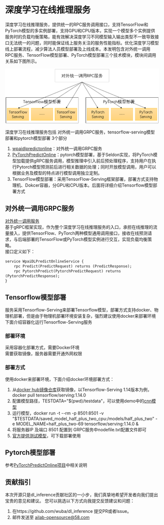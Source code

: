 # 深度学习在线推理服务
深度学习在线推理服务，提供统一的RPC服务调用接口，支持TensorFlow和PyTorch模型的多实例部署，支持GPU和CPU版本，实现一个模型多个实例提供服务时的负载均衡策略，能有效解决深度学习不同模型输入输出类型不一致导致接口无法统一的问题，同时能保证线上服务关注的服务性能指标。优化深度学习模型线上部署流程，减少算法人员模型部署及上线成本。本发明包含对外统一调用RPC服务、TensorFlow模型部署、PyTorch模型部署三个技术模块，模块间调用关系如下图所示。

![模块调用关系](modules.png)

深度学习在线推理服务包括 对外统一调用GRPC服务，tensorflow-serving模型部署和pytorch模型部署 3个部分  
1. [wpaidlpredictonline](./wpaidlpredictonline)：对外统一调用GRPC服务  
2. [PyTorchPredictOnline](./PyTorchPredictOnline)：pytorch模型部署，基于Seldon实现，将PyTorch模型加载提供gRPC服务调用，模型推理中引入前后预处理程序，支持用户在执行Pytorch模型预测前后进行相关数据的处理；同时开放模型调用，用户可以根据业务及模型的特点进行模型调用独立定制。  
3. TensorFlow模型部署：采用TensorFlow-Serving框架部署，部署方式支持物理机、Dokcer容器，分GPU和CPU版本。后面将详细介绍Tensorflow模型部署方式    

## 对外统一调用GRPC服务
[对外统一调用服务](./wpaidlpredictonline)   
基于gRPC框架实现，作为整个深度学习在线推理服务的入口，承担在线推理的流量接入，提供TensorFlow、PyTorch两种模型通用调用接口，接收在线预测请求，与后端部署的TensorFlow或PyTorch模型实例进行交互，实现负载均衡策略。   
接口定义如下：
```$xslt
service WpaiDLPredictOnlineService {
    rpc Predict(PredictRequest) returns (PredictResponse);
    rpc PytorchPredict(PytorchPredictRequest) returns (PytorchPredictResponse);
}
```
## Tensorflow模型部署
服务采用Tensorflow-Serving来部署Tensorflow模型，部署方式支持docker、物理机部署，但是由于物理机部署环境安装复杂，强烈建议使用docker来部署环境  
下面介绍容器化运行Tensorflow-Serving服务  
### 部署环境
采用容器化部署方式，需要Docker环境  
需要获取镜像，服务器需要开通外网权限  
### 部署方式
使用docker来部署环境，下面介绍docker环境部署方式：  
1. 从[docker hub镜像仓库](https://hub.docker.com/r/tensorflow/serving)获取镜像，以Tensorflow-Serving 1.14版本为例，docker pull tensorflow/serving:1.14.0
2. 配置模型路径，TESTDATA="$(pwd)/testdata"，可以使用demo中的[cnn模型](./wpaidlpredictonline/demo/model/tensorflow/textcnn)  
3. 运行模型，docker run -t --rm -p 8501:8501 
            -v "$TESTDATA/saved_model_half_plus_two_cpu:/models/half_plus_two" 
            -e MODEL_NAME=half_plus_two-69 
            tensorflow/serving:1.14.0 &
4. 将服务器IP 及端口 8501 配置到 GRPC服务中nodefile.txt配置文件即可  
5. [官方提供测试模型](https://github.com/tensorflow/serving/tree/master/tensorflow_serving/servables/tensorflow/testdata)，可下载部署使用  
  
## Pytorch模型部署
参考[PyTorchPredictOnline项目](./PyTorchPredictOnline)中相关说明

## 贡献指引
本次开源只是dl_inference贡献社区的一小步，我们真挚地希望开发者向我们提出宝贵的意见和建议。
您可以挑选以下方式向我提交反馈建议和问题：  

1. 在https://github.com/wuba/dl_inference 提交PR或者lssue。
2. 邮件发送至 ailab-opensource@58.com